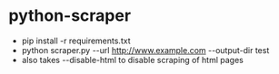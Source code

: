 # python-scraper
 
- pip install -r requirements.txt
- python scraper.py --url http://www.example.com --output-dir test
- also takes --disable-html to disable scraping of html pages
